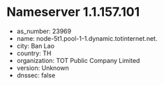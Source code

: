 # Nameserver 1.1.157.101

* as_number: 23969
* name: node-5t1.pool-1-1.dynamic.totinternet.net.
* city: Ban Lao
* country: TH
* organization: TOT Public Company Limited
* version: Unknown
* dnssec: false
